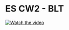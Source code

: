 # ES CW2 - BLT

[![Watch the video](https://img.youtube.com/vi/CrnKRIsKNhw/maxresdefault.jpg)](https://youtu.be/CrnKRIsKNhw)
